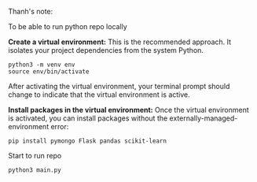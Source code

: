 Thanh's note:

To be able to run python repo locally

**Create a virtual environment:**
This is the recommended approach. It isolates your project dependencies from the system Python.

```
python3 -m venv env
source env/bin/activate
```

After activating the virtual environment, your terminal prompt should change to indicate that the virtual environment is active.

**Install packages in the virtual environment:**
Once the virtual environment is activated, you can install packages without the externally-managed-environment error:

```
pip install pymongo Flask pandas scikit-learn
```

Start to run repo

```
python3 main.py
```

